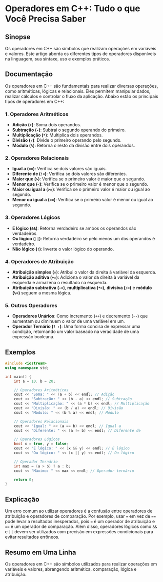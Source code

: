 <!--
Meta Description: # Operadores em C++: Tudo o que Você Precisa Saber ## Sinopse Os operadores em C++ são símbolos que realizam operações em variáveis e valores. Este ar...
Meta Keywords: operadores, cout, endl, valor, lógico
-->

# Operadores em C++: Tudo o que Você Precisa Saber

## Sinopse
Os operadores em C++ são símbolos que realizam operações em variáveis e valores. Este artigo aborda os diferentes tipos de operadores disponíveis na linguagem, sua sintaxe, uso e exemplos práticos.

## Documentação
Os operadores em C++ são fundamentais para realizar diversas operações, como aritméticas, lógicas e relacionais. Eles permitem manipular dados, realizar cálculos e controlar o fluxo da aplicação. Abaixo estão os principais tipos de operadores em C++:

### 1. Operadores Aritméticos
- **Adição (`+`)**: Soma dois operandos.
- **Subtração (`-`)**: Subtrai o segundo operando do primeiro.
- **Multiplicação (`*`)**: Multiplica dois operandos.
- **Divisão (`/`)**: Divide o primeiro operando pelo segundo.
- **Módulo (`%`)**: Retorna o resto da divisão entre dois operandos.

### 2. Operadores Relacionais
- **Igual a (`==`)**: Verifica se dois valores são iguais.
- **Diferente de (`!=`)**: Verifica se dois valores são diferentes.
- **Maior que (`>`)**: Verifica se o primeiro valor é maior que o segundo.
- **Menor que (`<`)**: Verifica se o primeiro valor é menor que o segundo.
- **Maior ou igual a (`>=`)**: Verifica se o primeiro valor é maior ou igual ao segundo.
- **Menor ou igual a (`<=`)**: Verifica se o primeiro valor é menor ou igual ao segundo.

### 3. Operadores Lógicos
- **E lógico (`&&`)**: Retorna verdadeiro se ambos os operandos são verdadeiros.
- **Ou lógico (`||`)**: Retorna verdadeiro se pelo menos um dos operandos é verdadeiro.
- **Não lógico (`!`)**: Inverte o valor lógico do operando.

### 4. Operadores de Atribuição
- **Atribuição simples (`=`)**: Atribui o valor da direita à variável da esquerda.
- **Atribuição aditiva (`+=`)**: Adiciona o valor da direita à variável da esquerda e armazena o resultado na esquerda.
- **Atribuição subtrativa (`-=`)**, **multiplicativa (`*=`)**, **divisiva (`/=`)** e **módulo (`%=`)** seguem a mesma lógica.

### 5. Outros Operadores
- **Operadores Unários**: Como incremento (`++`) e decremento (`--`) que aumentam ou diminuem o valor de uma variável em um.
- **Operador Ternário (`? :`)**: Uma forma concisa de expressar uma condição, retornando um valor baseado na veracidade de uma expressão booleana.

## Exemplos
```cpp
#include <iostream>
using namespace std;

int main() {
    int a = 10, b = 20;

    // Operadores Aritméticos
    cout << "Soma: " << (a + b) << endl; // Adição
    cout << "Subtração: " << (b - a) << endl; // Subtração
    cout << "Multiplicação: " << (a * b) << endl; // Multiplicação
    cout << "Divisão: " << (b / a) << endl; // Divisão
    cout << "Módulo: " << (b % a) << endl; // Módulo

    // Operadores Relacionais
    cout << "Igual: " << (a == b) << endl; // Igual a
    cout << "Diferente: " << (a != b) << endl; // Diferente de

    // Operadores Lógicos
    bool x = true, y = false;
    cout << "E lógico: " << (x && y) << endl; // E lógico
    cout << "Ou lógico: " << (x || y) << endl; // Ou lógico

    // Operador Ternário
    int max = (a > b) ? a : b;
    cout << "Máximo: " << max << endl; // Operador ternário

    return 0;
}
```

## Explicação
Um erro comum ao utilizar operadores é a confusão entre operadores de atribuição e operadores de comparação. Por exemplo, usar `=` em vez de `==` pode levar a resultados inesperados, pois `=` é um operador de atribuição e `==` é um operador de comparação. Além disso, operadores lógicos como `&&` e `||` devem ser utilizados com precisão em expressões condicionais para evitar resultados errôneos.

## Resumo em Uma Linha
Os operadores em C++ são símbolos utilizados para realizar operações em variáveis e valores, abrangendo aritmética, comparação, lógica e atribuição.